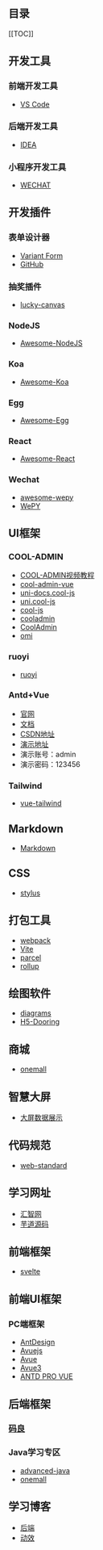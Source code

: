 <!--
 * @Author: xunzhaotech
 * @Email: luyb@xunzhaotech.com
 * @QQ: 1525572900
 * @LastEditors: xunzhaotech
-->
## 目录
[[TOC]]
## 开发工具

### 前端开发工具
- [VS Code](https://code.visualstudio.com/)
### 后端开发工具
- [IDEA](https://www.jetbrains.com/idea/)
### 小程序开发工具
- [WECHAT](https://developers.weixin.qq.com/miniprogram/dev/devtools/stable.html)

## 开发插件
### 表单设计器
- [Variant Form](http://vform666.com/)
- [GitHub](https://github.com/LuckDraw/lucky-canvas)
### 抽奖插件
- [lucky-canvas](https://100px.net/)
### NodeJS
- [Awesome-NodeJS](https://github.com/xunzhaotech/awesome-nodejs)
### Koa
- [Awesome-Koa](https://github.com/xunzhaotech/awesome-koa)
### Egg
- [Awesome-Egg](https://github.com/xunzhaotech/awesome-egg)
### React
- [Awesome-React](https://github.com/xunzhaotech/awesome-react)
### Wechat
- [awesome-wepy](https://github.com/fef-design/awesome-wepy)
- [WePY](https://wepyjs.github.io/wepy-docs/2.x/#/)
## UI框架
### COOL-ADMIN
- [COOL-ADMIN视频教程](https://cool-team.feishu.cn/docs/doccnbTDDnWSHW57pEvPcG2sijb)
- [cool-admin-vue](https://github.com/cool-team-official/cool-admin-vue/tree/vue3-ts-vite)
- [uni-docs.cool-js](https://uni-docs.cool-js.com/)
- [uni.cool-js](https://uni.cool-js.com/)
- [cool-js](https://www.cool-js.com/team.html)
- [cooladmin](https://colorlib.com/polygon/cooladmin/index.html)
- [CoolAdmin](https://github.com/puikinsh/CoolAdmin)
- [omi](https://tencent.github.io/omi/)
### ruoyi
- [ruoyi](http://ruoyi.vip/)
### Antd+Vue
- [官网](http://www.rxthink.cn/)
- [文档](http://docs.avl.pro.rxthink.cn/)
- [CSDN地址](https://blog.csdn.net/zongjinlong/article/details/116462910?utm_medium=distribute.pc_relevant.none-task-blog-2~default~baidujs_title~default-0.no_search_link&spm=1001.2101.3001.4242)
- [演示地址](http://manage.avl.pro.rxthink.cn/login)
- 演示账号：admin
- 演示密码：123456
### Tailwind
- [vue-tailwind](https://www.vue-tailwind.com/docs/installation)
## Markdown
- [Markdown](https://www.markdown.xyz/)
## CSS
- [stylus](https://stylus-lang.com/)
## 打包工具
- [webpack](https://www.webpackjs.com/)
- [Vite](https://vitejs.cn/)
- [parcel](https://www.parceljs.cn/)
- [rollup](https://www.rollupjs.com/)
## 绘图软件
- [diagrams](https://www.diagrams.net/)
- [H5-Dooring](http://h5.dooring.cn/)
## 商城
- [onemall](https://gitee.com/xunzhaotech/onemall)
## 智慧大屏
- [大屏数据展示](https://gitee.com/shopadmin/DaShuJuZhiDaPingZhanShi)
## 代码规范
- [web-standard](https://gitee.com/xunzhaotech-product/web-standard)
## 学习网址
- [汇智网](http://www.hubwiz.com/)
- [芋道源码](https://www.iocoder.cn/Yudao/build-debugger-environment/)
## 前端框架
- [svelte](https://www.sveltejs.cn/)
## 前端UI框架
### PC端框架
- [AntDesign](https://ant.design/)
- [Avuejs](https://www.avuejs.com/)
- [Avue](https://avuejs.com/docs/api-crud-temp.html)
- [Avue3](https://v3.avuejs.com/docs/api-crud-temp.html)
- [ANTD PRO VUE](https://pro.antdv.com/)
## 后端框架
### [码良](https://godspen.ymm56.com/doc/)
### Java学习专区
- [advanced-java](https://doocs.github.io/advanced-java/#/)
- [onemall](https://github.com/YunaiV/onemall?utm_source=gold_browser_extension)
## 学习博客
- [后端](https://www.cnblogs.com/smileglaze/)
- [动效](https://ys.mihoyo.com/)
